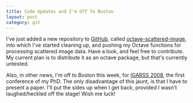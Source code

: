 ```yaml
--- 
title: Code Updates and I'm Off To Boston
layout: post
category: git
---
```

I've just added a new repository to [GitHub](http://github.com/ "Secure Git hosting and collaborative development &mdash; GitHub"), called [octave-scattered-image](http://github.com/mattfoster/octave-scattered-image "mattfoster's octave-scattered-image at master &mdash; GitHub"), into which I've started cleaning up, and pushing my Octave functions for processing scattered image data. Have a look, and feel free to contribute. My current plan is to distribute it as an octave package, but that's currently untested. 

Also, in other news, I'm off to Boston this week, for [IGARSS 2008](http://www.igarss08.org/ "IEEE International Geoscience &amp; Remote Sensing Symposium"), the first conference of my PhD. The only disadvantage of this jaunt, is that I have to present a paper. I'll put the sides up when I get back, provided I wasn't laughed/heckled off the stage! Wish me luck!
